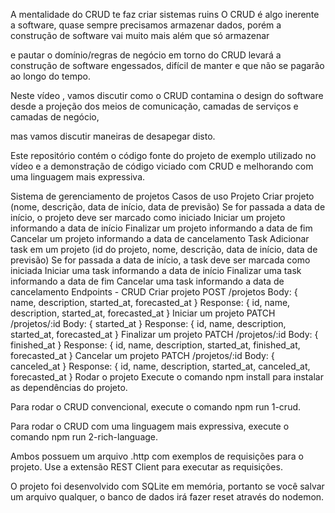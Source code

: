 A mentalidade do CRUD te faz criar sistemas ruins
O CRUD é algo inerente a software, quase sempre precisamos armazenar dados, porém a construção de software vai muito mais além que só armazenar

e pautar o domínio/regras de negócio em torno do CRUD levará a construção de software engessados, difícil de manter e que não se pagarão ao longo do tempo.

Neste vídeo , vamos discutir como o CRUD contamina o design do software desde a projeção dos meios de comunicação, camadas de serviços e camadas de negócio,

mas vamos discutir maneiras de desapegar disto.

Este repositório contém o código fonte do projeto de exemplo utilizado no vídeo e a demonstração de código viciado com CRUD e melhorando com uma linguagem mais expressiva.

Sistema de gerenciamento de projetos
Casos de uso
Projeto
Criar projeto (nome, descrição, data de início, data de previsão)
Se for passada a data de início, o projeto deve ser marcado como iniciado
Iniciar um projeto informando a data de início
Finalizar um projeto informando a data de fim
Cancelar um projeto informando a data de cancelamento
Task
Adicionar task em um projeto (id do projeto, nome, descrição, data de início, data de previsão)
Se for passada a data de início, a task deve ser marcada como iniciada
Iniciar uma task informando a data de início
Finalizar uma task informando a data de fim
Cancelar uma task informando a data de cancelamento
Endpoints - CRUD
Criar projeto
POST /projetos
Body: { name, description, started_at, forecasted_at }
Response: { id, name, description, started_at, forecasted_at }
Iniciar um projeto
PATCH /projetos/:id
Body: { started_at }
Response: { id, name, description, started_at, forecasted_at }
Finalizar um projeto
PATCH /projetos/:id
Body: { finished_at }
Response: { id, name, description, started_at, finished_at, forecasted_at }
Cancelar um projeto
PATCH /projetos/:id
Body: { canceled_at }
Response: { id, name, description, started_at, canceled_at, forecasted_at }
Rodar o projeto
Execute o comando npm install para instalar as dependências do projeto.

Para rodar o CRUD convencional, execute o comando npm run 1-crud.

Para rodar o CRUD com uma linguagem mais expressiva, execute o comando npm run 2-rich-language.

Ambos possuem um arquivo .http com exemplos de requisições para o projeto. Use a extensão REST Client para executar as requisições.

O projeto foi desenvolvido com SQLite em memória, portanto se você salvar um arquivo qualquer, o banco de dados irá fazer reset através do nodemon.
